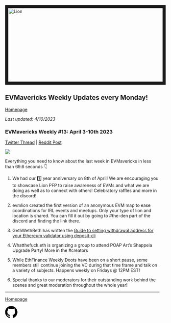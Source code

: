 <meta name="viewport" content="width=device-width,initial-scale=1">
<link rel="stylesheet" href="https://etheralpha.github.io/readme-themes/deep-blue.css">
    
<a href="https://looksrare.org/collections/0x7dDAA898D33D7aB252Ea5F89f96717c47B2fEE6e#items" target="_blank">
    <svg height="40" width="40" aria-hidden="true" viewBox="0 0 16 16" version="1.1" width="32" data-view-component="true" class="octicon octicon-mark-github v-align-left">
      <img src="https://i.imgur.com/XnxhIpb.png" 
alt="Lion" width="640" height="240" border=10" />
</a>    
                                            
                                             
## EVMavericks Weekly Updates every Monday!
[Homepage](https://evmavericks-weekly.netlify.app)

*Last updated: 4/10/2023*
                                        
### EVMavericks Weekly #13: April 3-10th 2023
                                              
[Twitter Thread]() | [Reddit Post]()
                                              

![](https://i.imgur.com/1GjD43P.png)
                                             

Everything you need to know about the last week in EVMavericks in less than 69.6 seconds 👇

1. We had our 1️⃣ year anniversary on 8th of April! We are encouraging you to showcase Lion PFP to raise awareness of EVMs and what we are doing as well as to connect with others! Celebratory raffles and more in the discord! 

2. evmlion created the first version of an anonymous EVM map to ease coordinations for IRL events and meetups. Only your type of lion and location is shared. You can fill it out by going to #the-den part of the discord and finding the link there.

3. GethWethReth has written the [Guide to setting withdrawal address for your Ethereum validator using deposit-cli](https://medium.com/@gethwethreth/guide-to-setting-withdrawal-address-for-your-ethereum-validator-using-deposit-cli-76cb2711eec9)

4. Whatthefuck.eth is organizing a group to attend POAP Art’s Shappela Upgrade Party! More in the #creators

5. While EthFinance Weekly Doots have been on a short pause, some members still continue joining the VC during that time frame and talk on a variety of subjects. Happens weekly on Fridays @ 12PM EST!

6. Special thanks to our moderators for their outstanding work behind the scenes and great moderation throughout the whole year!

---
                                              
[Homepage](https://evmavericks-weekly.netlify.app)

    
<a id="github-link" href="https://github.com/etheralpha/evm-updates/" target="_blank">
  <svg height="40" width="40" aria-hidden="true" viewBox="0 0 16 16" version="1.1" width="32" data-view-component="true" class="octicon octicon-mark-github v-align-middle">
      <path fill-rule="evenodd" d="M8 0C3.58 0 0 3.58 0 8c0 3.54 2.29 6.53 5.47 7.59.4.07.55-.17.55-.38 0-.19-.01-.82-.01-1.49-2.01.37-2.53-.49-2.69-.94-.09-.23-.48-.94-.82-1.13-.28-.15-.68-.52-.01-.53.63-.01 1.08.58 1.23.82.72 1.21 1.87.87 2.33.66.07-.52.28-.87.51-1.07-1.78-.2-3.64-.89-3.64-3.95 0-.87.31-1.59.82-2.15-.08-.2-.36-1.02.08-2.12 0 0 .67-.21 2.2.82.64-.18 1.32-.27 2-.27.68 0 1.36.09 2 .27 1.53-1.04 2.2-.82 2.2-.82.44 1.1.16 1.92.08 2.12.51.56.82 1.27.82 2.15 0 3.07-1.87 3.75-3.65 3.95.29.25.54.73.54 1.48 0 1.07-.01 1.93-.01 2.2 0 .21.15.46.55.38A8.013 8.013 0 0016 8c0-4.42-3.58-8-8-8z"></path>
  </svg>
</a>



